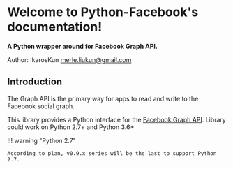 # Welcome to Python-Facebook's documentation!

**A Python wrapper around for Facebook Graph API.**

Author: IkarosKun <merle.liukun@gmail.com>

## Introduction

The Graph API is the primary way for apps to read and write to the Facebook social graph. 

This library provides a Python interface for the [Facebook Graph API](https://developers.facebook.com/docs/graph-api).
Library could work on Python 2.7+ and Python 3.6+


!!! warning "Python 2.7"

    According to plan, v0.9.x series will be the last to support Python 2.7.
